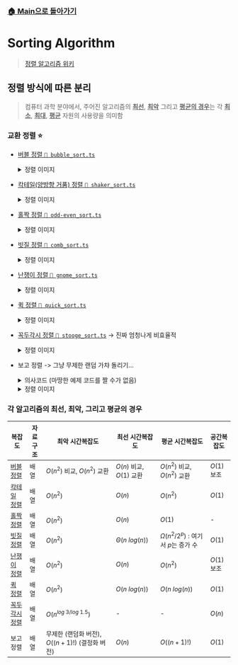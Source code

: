 ### [🏠 Main으로 돌아가기](../../README.md)

# Sorting Algorithm

> [정렬 알고리즘 위키](https://ko.wikipedia.org/wiki/%EC%A0%95%EB%A0%AC_%EC%95%8C%EA%B3%A0%EB%A6%AC%EC%A6%98)

## 정렬 방식에 따른 분리

> 컴퓨터 과학 분야에서, 주어진 알고리즘의 <b><u>최선</u></b>, <b><u>최악</u></b> 그리고 <b><u>평균의 경우</u></b>는 각 <b><u>최소</u></b>, <b><u>최대</u></b>, <b><u>평균</u></b> 자원의 사용량을 의미함

### 교환 정렬 ⭐️

- [버블 정렬 `📄 bubble_sort.ts`](./ExchangeSort/bubble_sort.ts)

  <details>
  <summary>정렬 이미지</summary>

    <img src="../../image/sort/img/bubble_sort.svg" width="30%" />
    <img src="../../image/sort/gif/bubble_sort.gif" width="30%" />

  </details>

- [칵테일(양방향 거품) 정렬 `📄 shaker_sort.ts`](./ExchangeSort/shaker_sort.ts)

  <details>
  <summary>정렬 이미지</summary>

    <img src="../../image/sort/gif/shaker_sort.gif" width="30%" />

  </details>

- [홀짝 정렬 `📄 odd-even_sort.ts`](./ExchangeSort/odd-even_sort.ts)

  <details>
  <summary>정렬 이미지</summary>

    <img src="../../image/sort/gif/odd_even_sort.gif" width="30%" />

  </details>

- [빗질 정렬 `📄 comb_sort.ts`](./ExchangeSort/comb_sort.ts)

  <details>
  <summary>정렬 이미지</summary>

    <img src="../../image/sort/gif/comb_sort.gif" width="30%" />

  </details>

- [난쟁이 정렬 `📄 gnome_sort.ts`](./ExchangeSort/gnome_sort.ts)

  <details>
  <summary>정렬 이미지</summary>

    <img src="../../image/sort/gif/gnome_sort.gif" width="30%" />

  </details>

- [퀵 정렬 `📄 quick_sort.ts`](./ExchangeSort/quick_sort.ts)

  <details>
  <summary>정렬 이미지</summary>

    <img src="../../image/sort/gif/quick_sort.gif" width="30%" />

  </details>

- [꼭두각시 정렬 `📄 stooge_sort.ts`](./ExchangeSort/stooge_sort.ts) -> 진짜 엄청나게 비효율적

  <details>
  <summary>정렬 이미지</summary>

    <img src="../../image/sort/gif/stooge_sort.gif" width="30%" />

  </details>

- 보고 정렬 -> 그냥 무제한 랜덤 가챠 돌리기...

  <details>
  <summary>의사코드 (마땅한 예제 코드를 짤 수가 없음)</summary>

  ```pseudo
  영어 버전
  while not isInOrder(list):
    shuffle(list)

  --------------------------------

  한글 버전
  (리스트가 배열될 때)까지 실행하기:
    리스트 섞기
  ```

  </details>

  <details>
  <summary>정렬 이미지</summary>

    <img src="../../image/sort/gif/bogo_sort.gif" width="30%" />

  </details>

### 각 알고리즘의 최선, 최악, 그리고 평균의 경우

| 복잡도                                         | 자료 구조 | 최악 시간복잡도                                 | 최선 시간복잡도          | 평균 시간복잡도                            | 공간복잡도  |
| ---------------------------------------------- | --------- | ----------------------------------------------- | ------------------------ | ------------------------------------------ | ----------- |
| [버블 정렬](./ExchangeSort/bubble_sort.ts)     | 배열      | $O(n^2)$ 비교, $O(n^2)$ 교환                    | $O(n)$ 비교, $O(1)$ 교환 | $O(n^2)$ 비교, $O(n^2)$ 교환               | $O(1)$ 보조 |
| [칵테일 정렬](./ExchangeSort/shaker_sort.ts)   | 배열      | $O(n^2)$                                        | $O(n)$                   | $O(n^2)$                                   | $O(1)$      |
| [홀짝 정렬](./ExchangeSort/odd-even_sort.ts)   | 배열      | $O(n^2)$                                        | $O(n)$                   | $O(1)$                                     | -           |
| [빗질 정렬](./ExchangeSort/comb_sort.ts)       | 배열      | $O(n^2)$                                        | $\Theta(n \ log(n))$     | $\Omega(n^2 / 2^p)$ : 여기서 $p$는 증가 수 | $O(1)$      |
| [난쟁이 정렬](./ExchangeSort/gnome_sort.ts)    | 배열      | $O(n^2)$                                        | $O(n)$                   | $O(n^2)$                                   | $O(1)$ 보조 |
| [퀵 정렬](./)                                  | 배열      | $O(n^2)$                                        | $O(n \ log(n))$          | $O(n \ log(n))$                            | $O(1)$      |
| [꼭두각시 정렬](./ExchangeSort/stooge_sort.ts) | 배열      | $O(n$<sup>$log \ 3 / log \ 1.5$</sup>$)$        | -                        | -                                          | $O(n)$      |
| 보고 정렬                                      | 배열      | 무제한 (랜덤화 버전), $O((n+1)!)$ (결정화 버전) | $O(n)$                   | $O((n+1)!)$                                | $O(1)$      |
